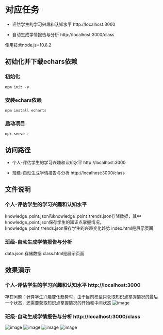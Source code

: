 # 对应任务
- 评估学生的学习兴趣和认知水平 http://localhost:3000
  
- 自动生成学情报告与分析 http://localhost:3000/class

使用技术node.js=10.8.2 
## 初始化并下载echars依赖  

### 初始化

~~~
npm init -y
~~~

### 安装echars依赖

~~~
npm install echarts 
~~~

### 启动项目

~~~
npx serve .
~~~

## 
## 访问路径
- 个人-评估学生的学习兴趣和认知水平 http://localhost:3000 

- 班级-自动生成学情报告与分析 http://localhost:3000/class

## 文件说明
### 个人-评估学生的学习兴趣和认知水平
knowledge_point.json和knowledge_point_trends.json存储数据，其中knowledge_point.json保存学生的知识点掌握情况，knowledge_point_trends.json保存学生的兴趣变化趋势
index.html是展示页面
### 班级-自动生成学情报告与分析
data.json 存储数据
class.html是展示页面

## 效果演示
### 个人-评估学生的学习兴趣和认知水平 http://localhost:3000
存在问题：计算学生兴趣变化趋势时，由于目前模型只获取知识点掌握情况的最后一个状态，还需要获取知识点掌握情况的开始和中间状态
![image](https://github.com/user-attachments/assets/6ba04403-892b-4021-b1e4-c1a78f47feaf)

### 班级-自动生成学情报告与分析 http://localhost:3000/class
![image](https://github.com/user-attachments/assets/b8121bbf-4375-45da-b881-5c54103f9a56)
![image](https://github.com/user-attachments/assets/283d4d6f-b12b-452f-868f-df001059495a)
![image](https://github.com/user-attachments/assets/696bc7e0-5735-495d-9ad0-0e849737b9f8)
![image](https://github.com/user-attachments/assets/7a7cc462-d668-45c7-a0a1-d6c9c876f016)

